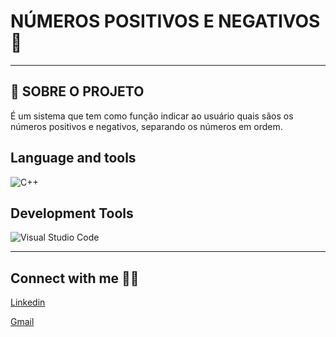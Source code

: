 <!DOCTYPE html>
<html lang="pt-br">
<head>
    <meta charset="UTF-8">
    <meta name="viewport" content="width=device-width, initial-scale=1.0">
    
</head>
<body>
    <h1>NÚMEROS POSITIVOS E NEGATIVOS 🎰</h1>
</body>
</html>




----------------------------------------------------------------------------------


## :house_with_garden: SOBRE O PROJETO

É um sistema que tem como função indicar ao usuário quais sãos os números positivos e negativos, separando os números em ordem. 
  

## Language and tools

![C++](https://img.shields.io/badge/C%2B%2B-00599C?style=for-the-badge&logo=c%2B%2B&logoColor=white)

## Development Tools


![Visual Studio Code](https://img.shields.io/badge/Visual_Studio_Code-0078D4?style=for-the-badge&logo=visual%20studio%20code&logoColor=white)



----------------------------------------------------------------------------------

## Connect with me 👋🏼
[Linkedin](https://www.linkedin.com/in/bruno-vinicius-821013260/)

[Gmail ](mailto:brunoviniciussantos7@gmail.com)
